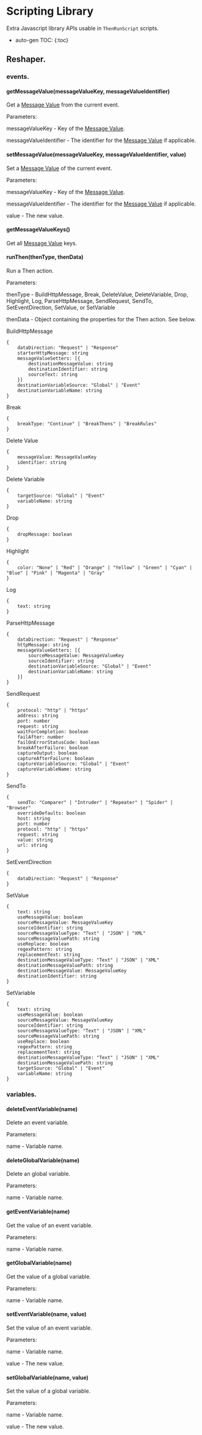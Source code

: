 # Scripting Library

Extra Javascript library APIs usable in `ThenRunScript` scripts.

* auto-gen TOC:
  {:toc}

## Reshaper.

### events.

#### getMessageValue(messageValueKey, messageValueIdentifier)

Get a [Message Value](MessageValues.html) from the current event.

Parameters:

messageValueKey - Key of the [Message Value](MessageValues.html).

messageValueIdentifier - The identifier for the [Message Value](MessageValues.html) if applicable. 

#### setMessageValue(messageValueKey, messageValueIdentifier, value)

Set a [Message Value](MessageValues.html) of the current event.

Parameters:

messageValueKey - Key of the [Message Value](MessageValues.html).

messageValueIdentifier - The identifier for the [Message Value](MessageValues.html) if applicable.

value - The new value.

#### getMessageValueKeys()

Get all [Message Value](MessageValues.html) keys.

#### runThen(thenType, thenData)

Run a Then action.

Parameters:

thenType - BuildHttpMessage, Break, DeleteValue, DeleteVariable, Drop, Highlight, Log, ParseHttpMessage, SendRequest, SendTo, SetEventDirection, SetValue, or SetVariable

thenData - Object containing the properties for the Then action. See below.

BuildHttpMessage
```
{
    dataDirection: "Request" | "Response"
    starterHttpMessage: string
    messageValueSetters: [{
        destinationMessageValue: string
        destinationIdentifier: string
        sourceText: string
    }]
    destinationVariableSource: "Global" | "Event"
    destinationVariableName: string
}
```
Break
```
{
    breakType: "Continue" | "BreakThens" | "BreakRules"
}
```
Delete Value
```
{
    messageValue: MessageValueKey
    identifier: string
}
```
Delete Variable
```
{
    targetSource: "Global" | "Event"
    variableName: string
}
```
Drop
```
{
    dropMessage: boolean
}
```
Highlight
```
{
    color: "None" | "Red" | "Orange" | "Yellow" | "Green" | "Cyan" | "Blue" | "Pink" | "Magenta" | "Gray"
}
```
Log
```
{
    text: string
}
```
ParseHttpMessage
```
{
    dataDirection: "Request" | "Response"
    httpMessage: string
    messageValueGetters: [{
        sourceMessageValue: MessageValueKey
        sourceIdentifier: string
        destinationVariableSource: "Global" | "Event"
        destinationVariableName: string
    }]
}
```
SendRequest
```
{
    protocol: "http" | "https"
    address: string
    port: number
    request: string
    waitForCompletion: boolean
    failAfter: number
    failOnErrorStatusCode: boolean
    breakAfterFailure: boolean
    captureOutput: boolean
    captureAfterFailure: boolean
    captureVariableSource: "Global" | "Event"
    captureVariableName: string
}
```
SendTo
```
{
    sendTo: "Comparer" | "Intruder" | "Repeater" | "Spider" | "Browser"
    overrideDefaults: boolean
    host: string
    port: number
    protocol: "http" | "https"
    request: string
    value: string
    url: string
}
```
SetEventDirection
```
{
    dataDirection: "Request" | "Response"
}
```
SetValue
```
{
    text: string
    useMessageValue: boolean
    sourceMessageValue: MessageValueKey
    sourceIdentifier: string
    sourceMessageValueType: "Text" | "JSON" | "XML"
    sourceMessageValuePath: string
    useReplace: boolean
    regexPattern: string
    replacementText: string
    destinationMessageValueType: "Text" | "JSON" | "XML"
    destinationMessageValuePath: string
    destinationMessageValue: MessageValueKey
    destinationIdentifier: string
}
```
SetVariable
```
{
    text: string
    useMessageValue: boolean
    sourceMessageValue: MessageValueKey
    sourceIdentifier: string
    sourceMessageValueType: "Text" | "JSON" | "XML"
    sourceMessageValuePath: string
    useReplace: boolean
    regexPattern: string
    replacementText: string
    destinationMessageValueType: "Text" | "JSON" | "XML"
    destinationMessageValuePath: string
    targetSource: "Global" | "Event"
    variableName: string
}
```

### variables.

#### deleteEventVariable(name)

Delete an event variable.

Parameters:

name - Variable name.

#### deleteGlobalVariable(name)

Delete an global variable.

Parameters:

name - Variable name.

#### getEventVariable(name)

Get the value of an event variable.

Parameters:

name - Variable name.

#### getGlobalVariable(name)

Get the value of a global variable.

Parameters:

name - Variable name.

#### setEventVariable(name, value)

Set the value of an event variable.

Parameters:

name - Variable name.

value - The new value.

#### setGlobalVariable(name, value)

Set the value of a global variable.

Parameters:

name - Variable name.

value - The new value.